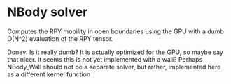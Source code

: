 # NBody solver

Computes the RPY mobility in open boundaries using the GPU with a dumb O(N^2) evaluation of the RPY tensor.

Donev: Is it really dumb? It is actually optimized for the GPU, so maybe say that nicer.
It seems this is not yet implemented with a wall?
Perhaps NBody_Wall should not be a separate solver, but rather, implemented here as a different kernel function
  
